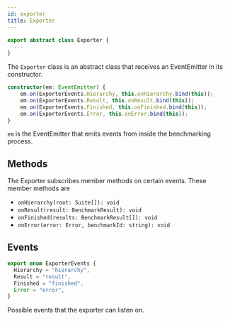 ```yaml
---
id: exporter
title: Exporter
---
```


```ts
export abstract class Exporter {
  ...
}
```

The `Exporter` class is an abstract class that receives an EventEmitter in its constructor.

```ts
constructor(em: EventEmitter) {
    em.on(ExporterEvents.Hierarchy, this.onHierarchy.bind(this));
    em.on(ExporterEvents.Result, this.onResult.bind(this));
    em.on(ExporterEvents.Finished, this.onFinished.bind(this));
    em.on(ExporterEvents.Error, this.onError.bind(this));
}
```

`em` is the EventEmitter that emits events from inside the benchmarking process.

## Methods

The Exporter subscribes member methods on certain events.
These member methods are

- `onHierarchy(root: Suite[]): void`
- `onResult(result: BenchmarkResult): void`
- `onFinished(results: BenchmarkResult[]): void`
- `onError(error: Error, benchmarkId: string): void`

## Events

```ts
export enum ExporterEvents {
  Hierarchy = "hierarchy",
  Result = "result",
  Finished = "finished",
  Error = "error",
}
```

Possible events that the exporter can listen on.
